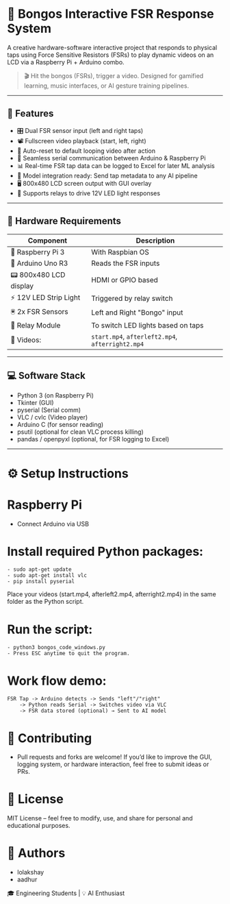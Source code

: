 # 🥁 Bongos Interactive FSR Response System

A creative hardware-software interactive project that responds to physical taps using Force Sensitive Resistors (FSRs) to play dynamic videos on an LCD via a Raspberry Pi + Arduino combo.

> 🎬 Hit the bongos (FSRs), trigger a video. Designed for gamified learning, music interfaces, or AI gesture training pipelines.

---

## 🚀 Features

- 🎛️ Dual FSR sensor input (left and right taps)
- 📽️ Fullscreen video playback (start, left, right)
- 🔁 Auto-reset to default looping video after action
- 🔌 Seamless serial communication between Arduino & Raspberry Pi
- 📊 Real-time FSR tap data can be logged to Excel for later ML analysis
- 🧠 Model integration ready: Send tap metadata to any AI pipeline
- 🖥️ 800x480 LCD screen output with GUI overlay
- 🔂 Supports relays to drive 12V LED light responses

---

## 🧰 Hardware Requirements

| Component               | Description                              |
|------------------------|------------------------------------------|
| 🔌 Raspberry Pi 3      | With Raspbian OS                         |
| 🧠 Arduino Uno R3       | Reads the FSR inputs                    |
| 📟 800x480 LCD display | HDMI or GPIO based                       |
| ⚡ 12V LED Strip Light | Triggered by relay switch                |
| 🖲️ 2x FSR Sensors       | Left and Right "Bongo" input             |
| 🔁 Relay Module        | To switch LED lights based on taps       |
| 📼 Videos:             | `start.mp4`, `afterleft2.mp4`, `afterright2.mp4` |

---

## 💻 Software Stack

- Python 3 (on Raspberry Pi)
- Tkinter (GUI)
- pyserial (Serial comm)
- VLC / cvlc (Video player)
- Arduino C (for sensor reading)
- psutil (optional for clean VLC process killing)
- pandas / openpyxl (optional, for FSR logging to Excel)

---

# ⚙️ Setup Instructions

# Raspberry Pi

- Connect Arduino via USB
# Install required Python packages:
    - sudo apt-get update
    - sudo apt-get install vlc
    - pip install pyserial

Place your videos (start.mp4, afterleft2.mp4, afterright2.mp4) in the same folder as the Python script.

# Run the script:
    - python3 bongos_code_windows.py
    - Press ESC anytime to quit the program.

# Work flow demo: 
    FSR Tap -> Arduino detects -> Sends "left"/"right"
        -> Python reads Serial -> Switches video via VLC
        -> FSR data stored (optional) → Sent to AI model

# 🙌 Contributing

- Pull requests and forks are welcome! If you’d like to improve the GUI, logging system, or hardware interaction, feel free to submit ideas or PRs.

# 📜 License

MIT License – feel free to modify, use, and share for personal and educational purposes.

# 👤 Authors

- lolakshay
- aadhur

🎓 Engineering Students | 💡 AI Enthusiast
